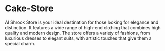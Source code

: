 # Cake-Store
Al Shrook Store is your ideal destination for those looking for elegance and distinction. It features a wide range of high-end clothing that combines high quality and modern design. The store offers a variety of fashions, from luxurious dresses to elegant suits, with artistic touches that give them a special charm.
